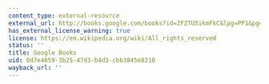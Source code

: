 ```yaml
---
content_type: external-resource
external_url: http://books.google.com/books?id=ZFZTUSikmFkC&lpg=PP1&pg=PA99#v=onepage&q&f=false
has_external_license_warning: true
license: https://en.wikipedia.org/wiki/All_rights_reserved
status: ''
title: Google Books
uid: 0d7e4659-3b25-47d3-b4d3-cbb3845e8210
wayback_url: ''
---
```

